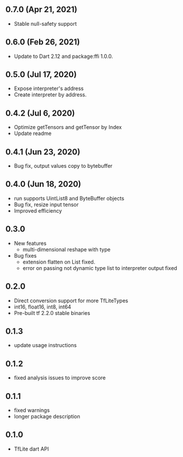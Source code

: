 ## 0.7.0 (Apr 21, 2021)
* Stable null-safety support

## 0.6.0 (Feb 26, 2021)
* Update to Dart 2.12 and package:ffi 1.0.0.

## 0.5.0 (Jul 17, 2020)
* Expose interpreter's address
* Create interpreter by address.

## 0.4.2 (Jul 6, 2020)
* Optimize getTensors and getTensor by Index
* Update readme

## 0.4.1 (Jun 23, 2020)
* Bug fix, output values copy to bytebuffer

## 0.4.0 (Jun 18, 2020)
* run supports UintList8 and ByteBuffer objects
* Bug fix, resize input tensor
* Improved efficiency

## 0.3.0
* New features
    * multi-dimensional reshape with type
* Bug fixes
    * extension flatten on List fixed.
    * error on passing not dynamic type list to interpreter output fixed

## 0.2.0
* Direct conversion support for more TfLiteTypes
* int16, float16, int8, int64
* Pre-built tf 2.2.0 stable binaries

## 0.1.3
* update usage instructions

## 0.1.2
* fixed analysis issues to improve score

## 0.1.1
* fixed warnings
* longer package description

## 0.1.0

* TfLite dart API
